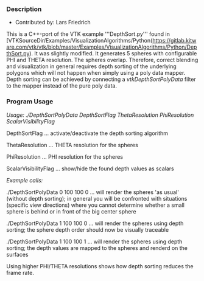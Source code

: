 ### Description

* Contributed by: Lars Friedrich

This is a C++-port of the VTK example '''DepthSort.py''' found in
[VTKSourceDir/Examples/VisualizationAlgorithms/Python(https://gitlab.kitware.com/vtk/vtk/blob/master/Examples/VisualizationAlgorithms/Python/DepthSort.py). It
was slightly modified. It generates 5 spheres with configurable PHI
and THETA resolution. The spheres overlap. Therefore, correct blending
and visualization in general requires depth sorting of the underlying
polygons which will not happen when simply using a poly data
mapper. Depth sorting can be achieved by connecting a
*vtkDepthSortPolyData* filter to the mapper instead of the pure poly
data.

### Program Usage

*Usage: ./DepthSortPolyData DepthSortFlag ThetaResolution  PhiResolution ScalarVisibilityFlag*

DepthSortFlag ... activate/deactivate the depth sorting algorithm

ThetaResolution ... THETA resolution for the spheres

PhiResolution ... PHI resolution for the spheres

ScalarVisibilityFlag ... show/hide the found depth values as scalars

*Example calls:*

./DepthSortPolyData 0 100 100 0
... will render the spheres 'as usual' (without depth sorting); in general you will be confronted with situations (specific view directions) where you cannot determine whether a small sphere is behind or in front of the big center sphere

./DepthSortPolyData 1 100 100 0
... will render the spheres using depth sorting; the sphere depth order should now be visually traceable

./DepthSortPolyData 1 100 100 1
... will render the spheres using depth sorting; the depth values are mapped to the spheres and renderd on the surfaces

Using higher PHI/THETA resolutions shows how depth sorting reduces the frame rate.
